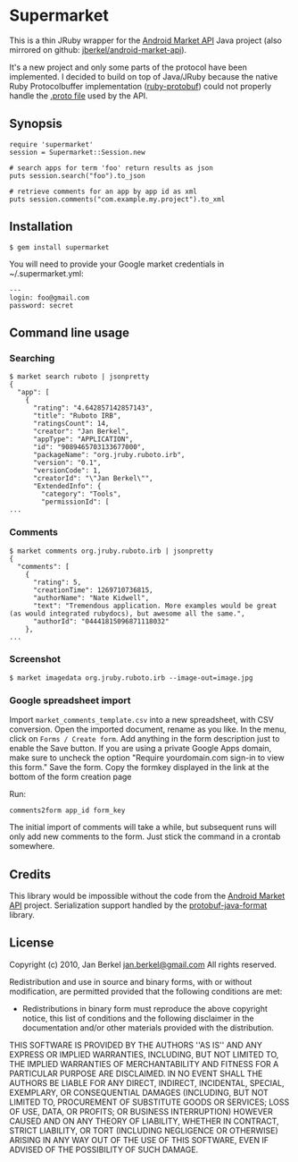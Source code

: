 
# Supermarket

This is a thin JRuby wrapper for the [Android Market API](http://code.google.com/p/android-market-api/) Java project (also mirrored on github: [jberkel/android-market-api](http://github.com/jberkel/android-market-api/)).

It's a new project and only some parts of the protocol have been implemented. I decided to build on top of Java/JRuby because the native Ruby Protocolbuffer implementation ([ruby-protobuf](http://code.google.com/p/ruby-protobuf/)) could not properly handle the [.proto file](http://github.com/jberkel/android-market-api/blob/master/AndroidMarketApi/proto/market.proto) used by the API.

## Synopsis
    require 'supermarket'
    session = Supermarket::Session.new

    # search apps for term 'foo' return results as json
    puts session.search("foo").to_json

    # retrieve comments for an app by app id as xml
    puts session.comments("com.example.my.project").to_xml


## Installation

    $ gem install supermarket

You will need to provide your Google market credentials in ~/.supermarket.yml:

    ---
    login: foo@gmail.com
    password: secret

## Command line usage

### Searching

    $ market search ruboto | jsonpretty
    {
      "app": [
        {
          "rating": "4.642857142857143",
          "title": "Ruboto IRB",
          "ratingsCount": 14,
          "creator": "Jan Berkel",
          "appType": "APPLICATION",
          "id": "9089465703133677000",
          "packageName": "org.jruby.ruboto.irb",
          "version": "0.1",
          "versionCode": 1,
          "creatorId": "\"Jan Berkel\"",
          "ExtendedInfo": {
            "category": "Tools",
            "permissionId": [
    ...

### Comments

    $ market comments org.jruby.ruboto.irb | jsonpretty
    {
      "comments": [
        {
          "rating": 5,
          "creationTime": 1269710736815,
          "authorName": "Nate Kidwell",
          "text": "Tremendous application. More examples would be great (as would integrated rubydocs), but awesome all the same.",
          "authorId": "04441815096871118032"
        },
    ...

### Screenshot

    $ market imagedata org.jruby.ruboto.irb --image-out=image.jpg

### Google spreadsheet import

Import `market_comments_template.csv` into a new spreadsheet, with CSV
conversion. Open the imported document, rename as you like. In the menu, click
on `Forms / Create form`. Add anything in the form description just to enable
the Save button. If you are using a private Google Apps domain, make sure to
uncheck the option "Require yourdomain.com sign-in to view this form." Save the
form. Copy the formkey displayed in the link at the bottom of the form creation
page

Run:

    comments2form app_id form_key

The initial import of comments will take a while, but subsequent runs will only
add new comments to the form. Just stick the command in a crontab somewhere.

## Credits

This library would be impossible without the code from the [Android Market API](http://code.google.com/p/android-market-api/) project. Serialization support handled by the [protobuf-java-format](http://code.google.com/p/protobuf-java-format/) library.

## License

Copyright (c) 2010, Jan Berkel <jan.berkel@gmail.com>
All rights reserved.

Redistribution and use in source and binary forms, with or without
modification, are permitted provided that the following conditions are met:

   * Redistributions in binary form must reproduce the above copyright
     notice, this list of conditions and the following disclaimer in the
     documentation and/or other materials provided with the distribution.

THIS SOFTWARE IS PROVIDED BY THE AUTHORS ''AS IS'' AND ANY
EXPRESS OR IMPLIED WARRANTIES, INCLUDING, BUT NOT LIMITED TO, THE IMPLIED
WARRANTIES OF MERCHANTABILITY AND FITNESS FOR A PARTICULAR PURPOSE ARE
DISCLAIMED. IN NO EVENT SHALL THE AUTHORS BE LIABLE FOR ANY
DIRECT, INDIRECT, INCIDENTAL, SPECIAL, EXEMPLARY, OR CONSEQUENTIAL DAMAGES
(INCLUDING, BUT NOT LIMITED TO, PROCUREMENT OF SUBSTITUTE GOODS OR SERVICES;
LOSS OF USE, DATA, OR PROFITS; OR BUSINESS INTERRUPTION) HOWEVER CAUSED AND
ON ANY THEORY OF LIABILITY, WHETHER IN CONTRACT, STRICT LIABILITY, OR TORT
(INCLUDING NEGLIGENCE OR OTHERWISE) ARISING IN ANY WAY OUT OF THE USE OF THIS
SOFTWARE, EVEN IF ADVISED OF THE POSSIBILITY OF SUCH DAMAGE.
